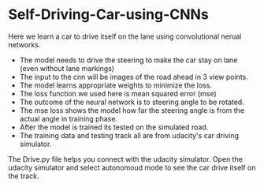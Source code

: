# Self-Driving-Car-using-CNNs

Here we learn a car to drive itself on the lane using convolutional nerual networks.

- The model needs to drive the steering to make the car stay on lane (even without lane markings) 
- The input to the cnn will be images of the road ahead in 3 view points.
- The model learns appropriate weights to minimize the loss.
- The loss function we used here is mean squared error (mse)
- The outcome of the neural network is to steering angle to be rotated.
- The mse loss shows the model how far the steering angle is from the actual angle in training phase.
- After the model is trained its tested on the simulated road.
- The training data and testing track all are from udacity's car driving simulator.

The Drive.py file helps you connect with the udacity simulator.
Open the udacity simulator and select autonomoud mode to see the car drive itself on the track.
